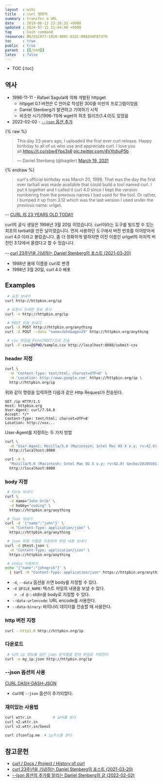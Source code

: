 ```yaml
---
layout  : wiki
title   : curl 명령어
summary : transfer a URL
date    : 2019-06-12 22:26:35 +0900
updated : 2024-07-15 21:44:40 +0900
tag     : bash command
resource: B6/81C877-1018-4D8C-832C-D96244F87479
toc     : true
public  : true
parent  : [[/cmd]]
latex   : false
---
```

* TOC
{:toc}

## 역사

- 1996-11-11 - Rafael Sagula에 의해 개발된 httpget
    - httpget 0.1 버전은 C 언어로 작성된 300줄 미만의 프로그램이었음
    - Daniel Stenberg가 발견하고 기여하기 시작
    - 비슷한 시기(1996-11)에 wget의 최초 릴리즈(1.4.0)도 있었음
- 2022-02-02 - [`--json` 옵션 추가]( https://daniel.haxx.se/blog/2022/02/02/curl-dash-dash-json/ )

{% raw %}
<blockquote class="twitter-tweet"><p lang="en" dir="ltr">This day 23 years ago, I uploaded the first ever curl release. Happy birthday to all of us who use and appreciate curl. I love you all.<a href="https://t.co/sbw4Yps3s6">https://t.co/sbw4Yps3s6</a> <a href="https://t.co/4VXtdiuP5b">pic.twitter.com/4VXtdiuP5b</a></p>&mdash; Daniel Stenberg (@bagder) <a href="https://twitter.com/bagder/status/1373047807876153349?ref_src=twsrc%5Etfw">March 19, 2021</a></blockquote> <script async src="https://platform.twitter.com/widgets.js" charset="utf-8"></script>
{% endraw %}

> curl's official birthday was March 20, 1998. That was the day the first ever tarball was made available that could build a tool named curl. I put it together and I called it curl 4.0 since I kept the version numbering from the previous names I had used for the tool. Or rather, I bumped it up from 3.12 which was the last version I used under the previous name: urlget.
>
-- [CURL IS 23 YEARS OLD TODAY]( https://daniel.haxx.se/blog/2021/03/20/curl-is-23-years-old-today/ )
>
curl의 공식 생일은 1998년 3월 20일 이었습니다. curl이라는 도구를 빌드할 수 있는 최초의 tarball을 만든 날이었습니다. 먼저 사용하던 도구에서 버전 번호를 이어받아서 curl 4.0 이라고 불렀습니다. 좀 더 정확하게 말하자면 이전 이름인 urlget의 마지막 버전인 3.12에서 올렸다고 할 수 있습니다.
>
-- [curl 23주년을 기념하는 Daniel Stenberg의 포스트 (2021-03-20)]( https://daniel.haxx.se/blog/2021/03/20/curl-is-23-years-old-today/ )

- 1998년 봄에 이름을 curl로 변경
- 1998년 3월 20일, curl 4.0 배포

## Examples
```sh
 # 요청 보내기
curl http://httpbin.org/ip

 # 요청시 자세한 정보 표시
curl -v http://httpbin.org/ip
```

```sh
 # POST 요청 보내기
curl -X POST http://httpbin.org/anything
curl -X POST --data "name=John&age=29" http://httpbin.org/anything

 # csv 파일을 Form(POST)으로 전송
curl -F csv=@$PWD/sample.csv http://localhost:8088/submit-csv
```

### header 지정
```sh
curl \
  -H 'Content-Type: text/html; charset=UTF=8' \
  -H 'Location: http://www.google.com' https://httpbin.org/ip \
  http://httpbin.org/ip
```

위와 같이 명령을 입력하면 다음과 같은 Http Request가 전송된다.

```text
GET /ip HTTP/1.1
Host: httpbin.org
User-Agent: curl/7.54.0
Accept: */*
Content-Type: text/html; charset=UTF=8
Location: http://xxx...
```

User-Agent를 지정하는 두 가지 방법

```sh
curl \
  -H "User-Agent: Mozilla/5.0 (Macintosh; Intel Mac OS X x.y; rv:42.0) Gecko/20100101 Firefox/42.0" \
  http://localhost:8080

curl -A \
  "Mozilla/5.0 (Macintosh; Intel Mac OS X x.y; rv:42.0) Gecko/20100101 Firefox/42.0" \
  http://localhost:8080
```

### body 지정
```sh
 # form 보내기
curl \
  -d name="John Grib" \
  -d hobby="coding" \
  https://httpbin.org/anything

 # json 보내기
curl -d '{"name":"john"}' \
  -H "Content-Type: application/json" \
  https://httpbin.org/anything

 # json 파일 이름을 지정하여 파일 내용 보내기
curl -d @test.json \
  -H "Content-Type: application/json" \
  https://httpbin.org/anything

 # stdin 사용하기
echo '{"name":"johngrib"}' \
  | curl -H "Content-Type: application/json" https://httpbin.org/anything -d @-
```

* `-d`, `--data` 옵션을 쓰면 body를 지정할 수 있다.
* `-d @FILE_NAME`: 텍스트 파일의 내용을 보낼 수 있다.
    * `-d @-`: stdin을 body로 지정할 수 있다.
* `--data-urlencode`: URL encode를 사용한다.
* `--data-binary`: 바이너리 데이터를 전송할 때 사용한다.


### http 버전 지정
```sh
curl --http1.0 http://httpbin.org/ip
```

### 다운로드
```sh
 # 나의 ip 정보를 담은 json 문자열을 받아 파일로 저장한다
curl -o my_ip.json http://httpbin.org/ip
```

### --json 옵션의 사용

[CURL DASH-DASH-JSON]( https://daniel.haxx.se/blog/2022/02/02/curl-dash-dash-json/ )

- curl에 `--json` 옵션이 추가되었다.

### 재미있는 사용법
```sh
curl wttr.in          # 날씨를 본다
curl v2.wttr.in
curl v2.wttr.in/Seoul

curl ifconfig.me  # ip주소를 본다
```

## 참고문헌

- [curl / Docs / Project / History of curl][curl-history]
- [curl 23주년을 기념하는 Daniel Stenberg의 포스트 (2021-03-20)]( https://daniel.haxx.se/blog/2021/03/20/curl-is-23-years-old-today/ )
- [--json 옵션의 추가를 알리는 Daniel Stenberg의 글 (2022-02-02)]( https://daniel.haxx.se/blog/2022/02/02/curl-dash-dash-json/ )

[curl-history]: https://curl.se/docs/history.html
[curl-23]: https://daniel.haxx.se/blog/2021/03/20/curl-is-23-years-old-today/

